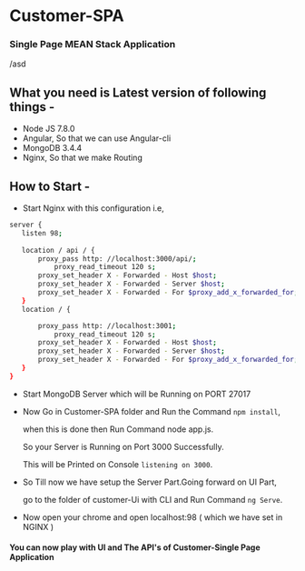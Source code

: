 # Customer-SPA
### Single Page MEAN Stack Application
/asd

## What you need is Latest version of following things -
- Node JS  7.8.0
- Angular, So that we can use Angular-cli
- MongoDB  3.4.4
- Nginx, So that we make Routing

## How to Start -
- Start Nginx with this configuration i.e,
 ```sh
server {
    listen 98;
    
    location / api / {
        proxy_pass http: //localhost:3000/api/;
            proxy_read_timeout 120 s;
        proxy_set_header X - Forwarded - Host $host;
        proxy_set_header X - Forwarded - Server $host;
        proxy_set_header X - Forwarded - For $proxy_add_x_forwarded_for;
    }
    location / {

        proxy_pass http: //localhost:3001;
            proxy_read_timeout 120 s;
        proxy_set_header X - Forwarded - Host $host;
        proxy_set_header X - Forwarded - Server $host;
        proxy_set_header X - Forwarded - For $proxy_add_x_forwarded_for;
    }
}
```
- Start MongoDB Server which will be Running on PORT 27017
- Now Go in Customer-SPA folder and Run the Command `npm install`,

  when this is done then Run Command node app.js.
  
  So your Server is Running on Port 3000 Successfully.
  
  This will be Printed on Console  `listening on 3000`.
  
- So Till now we have setup the Server Part.Going forward on UI Part,

  go to the folder of customer-Ui with CLI and Run Command `ng Serve`.
  
- Now open your chrome and open localhost:98 ( which we have set in NGINX )

#### You can now play with UI and The API's of Customer-Single Page Application

